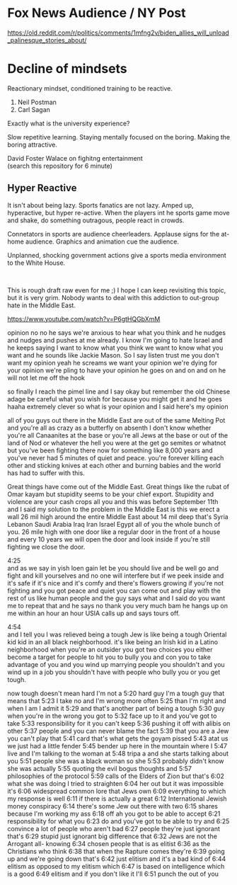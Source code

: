 # Fox News Audience / NY Post

https://old.reddit.com/r/politics/comments/1mfng2v/biden_allies_will_unload_palinesque_stories_about/

# Decline of mindsets 

Reactionary mindset, conditioned training to be reactive. 

1. Neil Postman
2. Carl Sagan

Exactly what is the university experience?

Slow repetitive learning. Staying mentally focused on the boring. Making the boring attractive.

David Foster Walace on fighitng entertainment     
(search this repository for 6 minute)    

## Hyper Reactive 

It isn't about being lazy. Sports fanatics are not lazy. Amped up, hyperactive, but hyper re-active. When the players int he sports game move and shake, do something outragous, people react in crowds.

Connetators in sports are audience cheerleaders. Applause signs for the at-home audience.  Graphics and animation cue the audience.

Unplanned, shocking government actions give a sports media environment to the White House.

&nbsp;

This is rough draft raw even for me ;) I hope I can keep revisiting this topic, but it is very grim. Nobody wants to deal with this addiction to out-group hate in the Middle East. 

https://www.youtube.com/watch?v=P6gtHQGbXmM

opinion no no he says we're anxious to
hear what you think and he nudges and
nudges and pushes at me already. I know
I'm going to hate Israel and he keeps
saying I want to know what you think we
want to know what you want and he sounds
like Jackie Mason. So I say listen trust
me you don't want my opinion yeah he
screams we want your opinion we're dying
for your opinion we're pling to have
your opinion he goes on and on and on he
will not let me off the hook

so finally
I reach the pimel line and I say okay
but remember the old Chinese adage be
careful what you wish for because you
might get it and he goes haaha extremely
clever so what is your opinion and I
said here's my opinion

all of you guys
out there in the Middle East are out of
the same Melting Pot and you're all as
crazy as a butterfly on absenth I don't
know whether you're all Canaanites at
the base or you're all Jews at the base
or out of the land of Nod or whatever the
hell you were at the get go semites or
whatnot but you've been fighting there
now for something like 8,000 years and
you've never had 5 minutes of quiet and
peace. you're forever killing each other
and sticking knives at each other and
burning babies and the world has had to
suffer with this.

Great things have come
out of the Middle East. Great things like
the rubat of Omar kayam but stupidity
seems to be your chief export. Stupidity
and violence are your cash crops all you
and this was before September 11th and I
said my solution to the problem in the
Middle East
is this we erect a wall 26 mil high
around the entire Middle East about 14
mil deep that's Syria Lebanon Saudi
Arabia Iraq Iran Israel Egypt all of you
the whole bunch of you. 26 mile high with
one door like a regular door in the
front of a house and every 10 years we
will open the door and look inside if
you're still fighting we close the door.

4:25    
and as we say in yish loen gain let be
you should live and be well go and fight
and kill yourselves and no one will
interfere but if we peek inside and it's
safe if it's nice and it's comfy and
there's flowers growing if you're not
fighting and you got peace and quiet you
can come out and play with the rest of
us like human people and the guy says
what and I said do you want me to repeat
that and he says no thank you very much
bam he hangs up on me within an hour an
hour USIA calls up and says tours off.

4:54   
and I tell you I was relieved being a
tough Jew is like being a tough
Oriental kid kid in an all black
neighborhood. it's like being an Irish
kid in a Latino neighborhood when you're
an outsider you got two choices you
either become a target for people to hit
you to bully you and con you to take
advantage of you and you wind up
marrying people you shouldn't and you
wind up in a job you shouldn't have with
people who bully you or you get tough.

now tough doesn't mean hard I'm not a
5:20
hard guy I'm a tough guy that means that
5:23
I take no and I'm wrong more often
5:25
than I'm right and when I am I admit it
5:29
and that's another part of being a tough
5:30
guy when you're in the wrong you got to
5:32
face up to it and you've got to take
5:33
responsibility for it you can't keep
5:36
pushing it off with alibis on other
5:37
people and you can never blame the fact
5:39
that you are a Jew you can't play that
5:41
card that's what gets the goyam pissed
5:43
atat us we just had a little fender
5:45
bender up here in the mountain where I
5:47
live and I'm talking to the woman at
5:48
tripa a and she starts talking about you
5:51
people she was a black woman so she
5:53
probably didn't know she was actually
5:55
quoting the evil bogus thoughts and
5:57
philosophies of the protocol
5:59
calls of the Elders of Zion but that's
6:02
what she was doing I tried to straighten
6:04
her out but it was impossible it's
6:06
widespread common lore that Jews own
6:09
everything to which my response is well
6:11
if there is actually a great
6:12
International Jewish money conspiracy
6:14
there's some Jew out there with two
6:15
shares because I'm working my ass
6:18
off ah you got to be able to accept
6:21
responsibility for what you
6:23
do and you've got to be able to try and
6:25
convince a lot of people who aren't bad
6:27
people they're just ignorant that's
6:29
stupid just ignorant big difference that
6:32
Jews are not the Arrogant all- knowing
6:34
chosen people that is as elitist
6:36
as the Christians who think
6:38
that when the Rapture comes they're
6:39
going up and we're going down that's
6:42
just elitism and it's a bad kind of
6:44
elitism as opposed to my elitism which
6:47
is based on intelligence which is a good
6:49
elitism and if you don't like it I'll
6:51
punch the out of you
